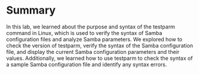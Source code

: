 # Summary

In this lab, we learned about the purpose and syntax of the testparm command in Linux, which is used to verify the syntax of Samba configuration files and analyze Samba parameters. We explored how to check the version of testparm, verify the syntax of the Samba configuration file, and display the current Samba configuration parameters and their values. Additionally, we learned how to use testparm to check the syntax of a sample Samba configuration file and identify any syntax errors.
